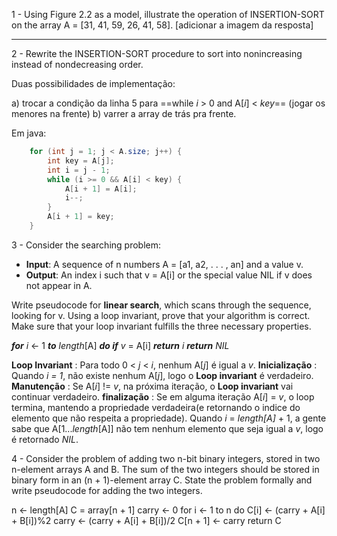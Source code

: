 1 - Using Figure 2.2 as a model, illustrate the operation of INSERTION-SORT on the array A = [31, 41, 59, 26, 41, 58].
  [adicionar a imagem da resposta]
***
2 - Rewrite the INSERTION-SORT procedure to sort into nonincreasing instead of nondecreasing order.

Duas possibilidades de implementação:
 
 a) trocar a condição da linha 5 para ==while *i* > 0 and A[*i*] < *key*== (jogar os menores na frente)
    b) varrer a array de trás pra frente.

Em java:
~~~java
	for (int j = 1; j < A.size; j++) {
		int key = A[j];
		int i = j - 1;
		while (i >= 0 && A[i] < key) {
			A[i + 1] = A[i];
			i--;
		}
		A[i + 1] = key;
	} 
~~~
    


3 - Consider the searching problem:

* **Input**: A sequence of n numbers A = [a1, a2, . . . , an] and a value v.
* **Output**: An index i such that v = A[i] or the special value NIL if v does not appear in A.


Write pseudocode for **linear search**, which scans through the sequence, looking for v. Using a loop invariant, prove that your algorithm is correct. Make sure that your loop invariant fulfills the three necessary properties.

  ***for*** *i* <- 1 ***to*** *length*[A]
    ***do if*** *v* = A[i]
      ***return*** *i*
    ***return*** *NIL*

  **Loop Invariant** : Para todo 0 < *j* < *i*, nenhum A[*j*] é igual a *v*.
  **Inicialização** : Quando *i = 1*, não existe nenhum A[*j*], logo o **Loop invariant** é verdadeiro.
  **Manutenção** : Se A[*i*] != *v*, na próxima iteração, o **Loop invariant** vai continuar verdadeiro.
  **finalização** : Se em alguma iteração A[*i*] = *v*, o loop termina, mantendo a propriedade verdadeira(e retornando o indice do elemento que não respeita a propriedade). Quando *i* = *length[A]* + 1, a gente sabe que A[1...*length*[A]] não tem nenhum elemento que seja igual a *v*, logo é retornado *NIL*.

4 - Consider the problem of adding two n-bit binary integers, stored in two n-element arrays A and B. The sum of the two integers should be stored in binary form in an (n + 1)-element array C. State the problem formally and write pseudocode for adding the two integers.


  n <- length[A]
  C = array[n + 1]
  carry <- 0
  for i <- 1 to n
    do C[i] <- (carry + A[i] + B[i])%2
      carry <- (carry + A[i] + B[i])/2
  C[n + 1] <- carry
  return C
